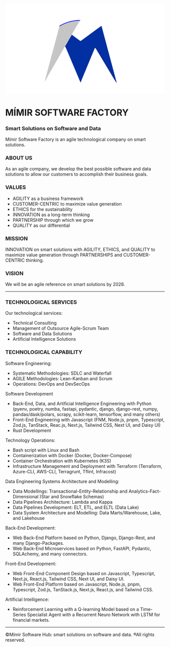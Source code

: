 ![Mímir Logo ><](https://github.com/MimirCompany/.github/blob/main/files/dark-mimir-icon.png)

# MÍMIR SOFTWARE FACTORY
### Smart Solutions on Software and Data

Mímir Software Factory is an agile technological company on smart solutions.

### ABOUT US
As an agile company, we develop the best possible software and data solutions to allow our customers to accomplish their business goals.

### VALUES
* AGILITY as a business framework
* CUSTOMER-CENTRIC to maximize value generation
* ETHICS for the sustainability
* INNOVATION as a long-term thinking
* PARTNERSHIP through which we grow
* QUALITY as our differential

### MISSION
INNOVATION on smart solutions with AGILITY, ETHICS, and QUALITY to maximize value generation through PARTNERSHIPS and CUSTOMER-CENTRIC thinking.

### VISION
We will be an agile reference on smart solutions by 2028.

---

### TECHNOLOGICAL SERVICES
Our technological services:
* Technical Consulting
* Management of Outsource Agile-Scrum Team
* Software and Data Solutions
* Artificial Intelligence Solutions

### TECHNOLOGICAL CAPABILITY

Software Engineering:
* Systematic Methodologies: SDLC and Waterfall
* AGILE Methodologies: Lean-Kanban and Scrum
* Operations: DevOps and DevSecOps

Software Development
* Back-End, Data, and Artificial Intelligence Engineering with Python (pyenv, poetry, numba, fastapi, pydantic, django, django-rest, numpy, pandas/dask/polars, scrapy, scikit-learn, tensorflow, and many others)
* Front-End Engineering with Javascript (FNM, Node.js, pnpm, Typescript, Zod.js, TanStack, Reac.js, Next.js, Tailwind CSS, Next UI, and Daisy UI)
* Rust Development

Technology Operations:
* Bash script with Linux and Bash
* Containerization with Docker (Docker, Docker-Compose)
* Container Orchestration with Kubernetes (K3S)
* Infrastructure Management and Deployment with Terraform (Terraform, Azure-CLI, AWS-CLI, Terragrunt, Tflint, Infracost)

Data Engineering Systems Architecture and Modelling:
* Data Modellings: Transactional-Entity-Relationship and Analytics-Fact-Dimensional )Star and Snowflake Schemas)
* Data Pipelines Architecture: Lambda and Kappa
* Data Pipelines Development: ELT, ETL, and ELTL (Data Lake)
* Data System Architecture and Modelling: Data Marts/Warehouse, Lake, and Lakehouse

Back-End Development:
* Web Back-End Platform based on Python, Django, Django-Rest, and many Django-Packages.
* Web Back-End Microservices based on Python, FastAPI, Pydantic, SQLAchemy, and many connectors.

Front-End Development:
* Web Front-End Component Design based on Javascript, Typescript, Next.js, React.js, Tailwind CSS, Next UI, and Daisy UI.
* Web Front-End Platform based on Javascript, Node.js, pnpm, Typescript, Zod.js, TanStack.js, Next.js, React.js, and Tailwind CSS.

Artificial Intelligence:
* Reinforcement Learning with a Q-learning Model based on a Time-Series Specialist Agent  with a Recurrent Neuro Network with LSTM for financial markets.

---

©Mímir Software Hub: smart solutions on software and data. ®All rights reserved.
